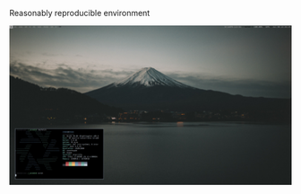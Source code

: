 Reasonably reproducible environment

![Screenshot](https://github.com/simojo/env/blob/master/screenshot.png)
